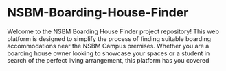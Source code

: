 # NSBM-Boarding-House-Finder
Welcome to the NSBM Boarding House Finder project repository! This web platform is designed to simplify the process of finding suitable boarding accommodations near the NSBM Campus premises. Whether you are a boarding house owner looking to showcase your spaces or a student in search of the perfect living arrangement, this platform has you covered
